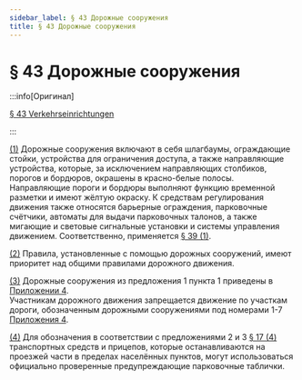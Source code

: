```yaml
---
sidebar_label: § 43 Дорожные сооружения
title: § 43 Дорожные сооружения
---
```


<VerifiedTranslationIcon />

# § 43 Дорожные сооружения

:::info[Оригинал]

[§ 43 Verkehrseinrichtungen](https://www.gesetze-im-internet.de/stvo_2013/__43.html)

:::


<span id="1">[(1)](#1)</span> Дорожные сооружения включают в себя шлагбаумы, ограждающие стойки, устройства для ограничения доступа, а также направляющие устройства, которые, за исключением направляющих столбиков, порогов и бордюров, окрашены в красно-белые полосы. Направляющие пороги и бордюры выполняют функцию временной разметки и имеют жёлтую окраску. К средствам регулирования движения также относятся барьерные ограждения, парковочные счётчики, автоматы для выдачи парковочных талонов, а также мигающие и световые сигнальные установки и системы управления движением. Соответственно, применяется [§ 39 (1)](/docs/signs-structures/traffic-signs#1).


<span id="2">[(2)](#2)</span> Правила, установленные с помощью дорожных сооружений, имеют приоритет над общими правилами дорожного движения.


<span id="3">[(3)](#3)</span> Дорожные сооружения из предложения 1 пункта 1 приведены в [Приложении 4](/docs/appendix-4).  
Участникам дорожного движения запрещается движение по участкам дороги, обозначенным
дорожными сооружениями под номерами 1-7 [Приложения 4](/docs/appendix-4).


<span id="4">[(4)](#4)</span> Для обозначения в соответствии с предложениями 2 и 3 [§ 17 (4)](/docs/general-traffic-rules/lighting#4) транспортных средств и прицепов, которые останавливаются на проезжей части в пределах населённых пунктов, могут использоваться официально проверенные предупреждающие парковочные таблички.
